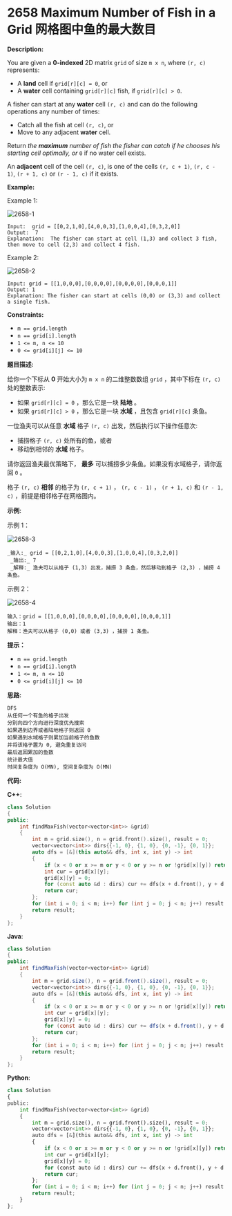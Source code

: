 # 2658 Maximum Number of Fish in a Grid 网格图中鱼的最大数目

__Description:__

You are given a __0-indexed__ 2D matrix `grid` of size `m x n`, where `(r, c)` represents:

- A __land__ cell if `grid[r][c] = 0`, or
- A __water__ cell containing `grid[r][c]` fish, if `grid[r][c] > 0`.

A fisher can start at any __water__ cell `(r, c)` and can do the following operations any number of times:

- Catch all the fish at cell `(r, c)`, or
- Move to any adjacent __water__ cell.

Return _the __maximum__ number of fish the fisher can catch if he chooses his starting cell optimally, or_ `0` if no water cell exists.

An __adjacent__ cell of the cell `(r, c)`, is one of the cells `(r, c + 1)`, `(r, c - 1)`, `(r + 1, c)` or `(r - 1, c)` if it exists.

__Example:__

Example 1:

![2658-1](https://assets.leetcode.com/uploads/2023/03/29/example.png)

```text
Input:  grid = [[0,2,1,0],[4,0,0,3],[1,0,0,4],[0,3,2,0]]
Output:  7
Explanation:  The fisher can start at cell (1,3) and collect 3 fish, then move to cell (2,3) and collect 4 fish.
```

Example 2:

![2658-2](https://assets.leetcode.com/uploads/2023/03/29/example2.png)

```text
Input: grid = [[1,0,0,0],[0,0,0,0],[0,0,0,0],[0,0,0,1]]
Output: 1
Explanation: The fisher can start at cells (0,0) or (3,3) and collect a single fish.
```

__Constraints:__

- `m == grid.length`
- `n == grid[i].length`
- `1 <= m, n <= 10`
- `0 <= grid[i][j] <= 10`

__题目描述:__

给你一个下标从 __0__ 开始大小为 `m x n` 的二维整数数组 `grid` ，其中下标在 `(r, c)` 处的整数表示:

- 如果 `grid[r][c] = 0` ，那么它是一块 __陆地__ 。
- 如果 `grid[r][c] > 0` ，那么它是一块 __水域__ ，且包含 `grid[r][c]` 条鱼。

一位渔夫可以从任意 __水域__ 格子 `(r, c)` 出发，然后执行以下操作任意次:

- 捕捞格子 `(r, c)` 处所有的鱼，或者
- 移动到相邻的 __水域__ 格子。

请你返回渔夫最优策略下， __最多__ 可以捕捞多少条鱼。如果没有水域格子，请你返回 `0` 。

格子 `(r, c)` __相邻__ 的格子为 `(r, c + 1)` ， `(r, c - 1)` ， `(r + 1, c)` 和 `(r - 1, c)` ，前提是相邻格子在网格图内。

__示例:__

示例 1：

![2658-3](https://assets.leetcode.com/uploads/2023/03/29/example.png)

```text
_输入:_ grid = [[0,2,1,0],[4,0,0,3],[1,0,0,4],[0,3,2,0]]
 _输出:_ 7
 _解释:_ 渔夫可以从格子 (1,3) 出发，捕捞 3 条鱼，然后移动到格子 (2,3) ，捕捞 4 条鱼。
```

示例 2：

![2658-4](https://assets.leetcode.com/uploads/2023/03/29/example2.png)

```text
输入：grid = [[1,0,0,0],[0,0,0,0],[0,0,0,0],[0,0,0,1]]
输出：1
解释：渔夫可以从格子 (0,0) 或者 (3,3) ，捕捞 1 条鱼。
```

__提示：__

- `m == grid.length`
- `n == grid[i].length`
- `1 <= m, n <= 10`
- `0 <= grid[i][j] <= 10`

__思路:__

```text
DFS
从任何一个有鱼的格子出发
分别向四个方向进行深度优先搜索
如果遇到边界或者陆地格子则返回 0
如果遇到水域格子则累加当前格子的鱼数
并将该格子置为 0, 避免重复访问
最后返回累加的鱼数
统计最大值
时间复杂度为 O(MN), 空间复杂度为 O(MN)
```

__代码:__

__C++__:

```C++
class Solution 
{
public:
    int findMaxFish(vector<vector<int>> &grid) 
    {
        int m = grid.size(), n = grid.front().size(), result = 0;
        vector<vector<int>> dirs{{-1, 0}, {1, 0}, {0, -1}, {0, 1}};
        auto dfs = [&](this auto&& dfs, int x, int y) -> int 
        {
            if (x < 0 or x >= m or y < 0 or y >= n or !grid[x][y]) return 0;
            int cur = grid[x][y];
            grid[x][y] = 0;
            for (const auto &d : dirs) cur += dfs(x + d.front(), y + d.back());
            return cur;
        };
        for (int i = 0; i < m; i++) for (int j = 0; j < n; j++) result = max(result, dfs(i, j));
        return result;
    }
};
```

__Java__:

```Java
class Solution 
{
public:
    int findMaxFish(vector<vector<int>> &grid) 
    {
        int m = grid.size(), n = grid.front().size(), result = 0;
        vector<vector<int>> dirs{{-1, 0}, {1, 0}, {0, -1}, {0, 1}};
        auto dfs = [&](this auto&& dfs, int x, int y) -> int 
        {
            if (x < 0 or x >= m or y < 0 or y >= n or !grid[x][y]) return 0;
            int cur = grid[x][y];
            grid[x][y] = 0;
            for (const auto &d : dirs) cur += dfs(x + d.front(), y + d.back());
            return cur;
        };
        for (int i = 0; i < m; i++) for (int j = 0; j < n; j++) result = max(result, dfs(i, j));
        return result;
    }
};
```

__Python__:

```Python
class Solution 
{
public:
    int findMaxFish(vector<vector<int>> &grid) 
    {
        int m = grid.size(), n = grid.front().size(), result = 0;
        vector<vector<int>> dirs{{-1, 0}, {1, 0}, {0, -1}, {0, 1}};
        auto dfs = [&](this auto&& dfs, int x, int y) -> int 
        {
            if (x < 0 or x >= m or y < 0 or y >= n or !grid[x][y]) return 0;
            int cur = grid[x][y];
            grid[x][y] = 0;
            for (const auto &d : dirs) cur += dfs(x + d.front(), y + d.back());
            return cur;
        };
        for (int i = 0; i < m; i++) for (int j = 0; j < n; j++) result = max(result, dfs(i, j));
        return result;
    }
};
```
